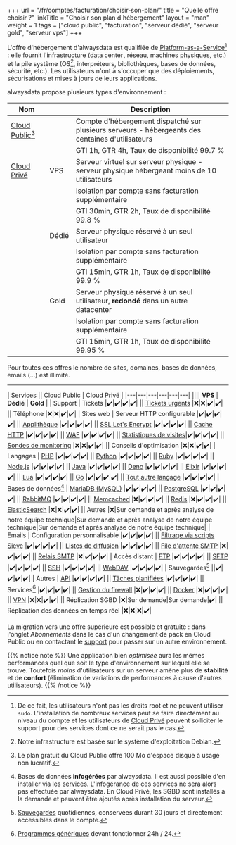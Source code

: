 +++
url = "/fr/comptes/facturation/choisir-son-plan/"
title = "Quelle offre choisir ?"
linkTitle = "Choisir son plan d'hébergement"
layout = "man"
weight = 1
tags = ["cloud public", "facturation", "serveur dédié", "serveur gold", "serveur vps"]
+++

L'offre d'hébergement d'alwaysdata est qualifiée de [Platform-as-a-Service](https://fr.wikipedia.org/wiki/Plate-forme_en_tant_que_service)[^1] : elle fournit l'infrastructure (data cen­ter , réseau, machines phy­siques, etc.) et la pile système (OS[^2], inter­pré­teurs, biblio­thèques, bases de don­nées, sécu­ri­té, etc.). Les utilisateurs n'ont à s'occuper que des déploiements, sécurisations et mises à jours de leurs applications.

alwaysdata propose plusieurs types d'environnement :

| Nom || Description |
|---|---|---|
| [Cloud Public](accounts/billing/public-cloud-prices)[^3] || Compte d'hébergement dispatché sur plusieurs serveurs - hébergeants des centaines d'utilisateurs |
||| GTI 1h, GTR 4h, Taux de disponibilité 99.7 % |
| [Cloud Privé](accounts/billing/private-cloud-prices) | VPS | Serveur virtuel sur serveur physique - serveur physique hébergeant moins de 10 utilisateurs |
||| Isolation par compte sans facturation supplémentaire |
||| GTI 30min, GTR 2h, Taux de disponibilité 99.8 % |
|| Dédié | Serveur physique réservé à un seul utilisateur |
||| Isolation par compte sans facturation supplémentaire |
||| GTI 15min, GTR 1h, Taux de disponibilité 99.9 % |
|| Gold | Serveur physique réservé à un seul utilisateur, **redondé** dans un autre datacenter |
||| Isolation par compte sans facturation supplémentaire |
||| GTI 15min, GTR 1h, Taux de disponibilité 99.95 % |

Pour toutes ces offres le nombre de sites, domaines, bases de données, emails (...) est illimité.

---

| Services || Cloud Public | Cloud Privé |
|---|---|---|---|---|---|
|||| **VPS** | **Dédié** | **Gold** |
| Support | Tickets |✔️|✔️|✔️|✔️|
|| [Tickets urgents](accounts/urgent-ticket) |❌|❌|✔️|✔️|
|| Téléphone |❌|❌|✔️|✔️|
| Sites web | Serveur HTTP configurable |✔️|✔️|✔️|✔️|
|| [Applithèque](marketplace) |✔️|✔️|✔️|✔️|
|| [SSL Let's Encrypt](security/ssl-tls/lets-encrypt) |✔️|✔️|✔️|✔️|
|| [Cache HTTP](sites/http-cache) |✔️|✔️|✔️|✔️|
|| [WAF](sites/waf) |✔️|✔️|✔️|✔️|
|| [Statistiques de visites](analytics)|✔️|✔️|✔️|✔️|
|| [Sondes de monitoring](sites/use-probes) |❌|❌|✔️|✔️|
|| Conseils d'optimisation |❌|❌|✔️|✔️|
| Langages | [PHP](languages/php) |✔️|✔️|✔️|✔️|
|| [Python](languages/python) |✔️|✔️|✔️|✔️|
|| [Ruby](languages/ruby) |✔️|✔️|✔️|✔️|
|| [Node.js](languages/nodejs) |✔️|✔️|✔️|✔️|
|| [Java](languages/java) |✔️|✔️|✔️|✔️|
|| [Deno](languages/deno) |✔️|✔️|✔️|✔️|
|| [Elixir](languages/elixir) |✔️|✔️|✔️|✔️|
|| [Lua](languages/lua) |✔️|✔️|✔️|✔️|
|| [Go](languages/go) |✔️|✔️|✔️|✔️|
|| [Tout autre langage](languages) |✔️|✔️|✔️|✔️|
| Bases de données[^4] | [MariaDB (MySQL)](databases/mariadb) |✔️|✔️|✔️|✔️|
|| [PostgreSQL](databases/postgresql) |✔️|✔️|✔️|✔️|
|| [RabbitMQ](databases/rabbitmq) |✔️|✔️|✔️|✔️|
|| [Memcached](databases/memcached) |❌|✔️|✔️|✔️|
|| [Redis](databases/redis) |❌|✔️|✔️|✔️|
|| [ElasticSearch](databases/elasticsearch) |❌|❌|✔️|✔️|
|| Autres |❌|Sur demande et après analyse de notre équipe technique|Sur demande et après analyse de notre équipe technique|Sur demande et après analyse de notre équipe technique|
| Emails | Configuration personnalisable |✔️|✔️|✔️|✔️|
|| [Filtrage via scripts Sieve](e-mails/use-sieve-scripts) |✔️|✔️|✔️|✔️|
|| [Listes de diffusion](e-mails/mailing-lists) |✔️|✔️|✔️|✔️|
|| [File d'attente SMTP](e-mails/smtp-queue) |❌|✔️|✔️|✔️|
|| [Relais SMTP](e-mails/smtp-relay) |❌|✔️|✔️|✔️|
| Accès distant | [FTP](remote-access/ftp) |✔️|✔️|✔️|✔️|
|| [SFTP](remote-access/sftp) |✔️|✔️|✔️|✔️|
|| [SSH](remote-access/ssh) |✔️|✔️|✔️|✔️|
|| [WebDAV](remote-access/webdav) |✔️|✔️|✔️|✔️|
| Sauvegardes[^5] ||✔️|✔️|✔️|✔️|
| Autres | [API](api) |✔️|✔️|✔️|✔️|
|| [Tâches planifiées](tasks) |✔️|✔️|✔️|✔️|
|| Services[^6] |✔️|✔️|✔️|✔️|
|| [Gestion du firewall](security/network/configure-firewall) |❌|✔️|✔️|✔️|
|| [Docker](advanced/docker) |❌|✔️|✔️|✔️|
|| [VPN](security/vpn) |❌|❌|✔️|✔️|
|| Réplication SGBD |❌|Sur demande|Sur demande|✔️|
|| Réplication des données en temps réel |❌|❌|❌|✔️|

La migration vers une offre supérieure est possible et gratuite : dans l'onglet _Abonnements_ dans le cas d'un changement de pack en Cloud Public ou en contactant le [support](https://admin.alwaysdata.com/support/add/) pour passer sur un autre environnement.

{{% notice note %}}
Une application bien _optimisée_ aura les mêmes performances quel que soit le type d'environnement sur lequel elle se trouve. Toutefois _moins_ d'utilisateurs sur un serveur amène plus de **stabilité** et de **confort** (élimination de variations de performances à cause d'autres utilisateurs).
{{% /notice %}}

[^1]: De ce fait, les utilisateurs n'ont pas les droits root et ne peuvent utiliser `sudo`. L'installation de nombreux services peut se faire directement au niveau du compte et les utilisateurs de [Cloud Privé](accounts/billing/private-cloud-prices) peuvent solliciter le support pour des services dont ce ne serait pas le cas.
[^2]: Notre infrastructure est basée sur le système d'exploitation Debian.
[^3]: Le plan gratuit du Cloud Public offre 100 Mo d'espace disque à usage non lucratif.
[^4]: Bases de données **infogérées** par alwaysdata. Il est aussi possible d'en installer via les [services](services). L'infogérance de ces services ne sera alors pas effectuée par alwaysdata. En Cloud Privé, les SGBD sont installés à la demande et peuvent être ajoutés après installation du serveur.
[^5]: [Sauvegardes](backups) quotidiennes, conservées durant 30 jours et directement accessibles dans le compte.
[^6]: [Programmes génériques](services) devant fonctionner 24h / 24.
